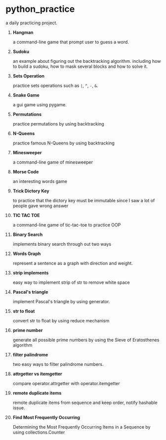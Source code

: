 # python_practice
a daily practicing project.

1. **Hangman**

    a command-line game that prompt user to guess a word.

2. **Sudoku**

    an example about figuring out the backtracking algorithm. including how to build a sudoku, how to mask several blocks and how to solve it.

3. **Sets Operation**

    practice sets operations such as `|`, `^`, `-`, `&`.

4. **Snake Game**

    a gui game using pygame.

5. **Permutations**

    practice permutations by using backtracking

6. **N-Queens**

    practice famous N-Queens by using backtracking

7. **Minesweeper**

    a command-line game of minesweeper

8. **Morse Code**
  
    an interesting words game

9. **Trick Dictory Key**

    to practice that the dictory key must be immutable since I saw a lot of people gave wrong answer

10. **TIC TAC TOE**

    a command-line game of tic-tac-toe to practice OOP

11. **Binary Search**

    implements binary search through out two ways

12. **Words Graph**

    represent a sentence as a graph with direction and weight.

13. **strip implements**

    easy way to implement strip of str to remove white space

14. **Pascal's triangle**
    
    implement Pascal's triangle by using generator.

15. **str to float**

    convert str to float by using reduce mechanism

16. **prime number**

    generate all possible prime numbers by using the Sieve of Eratosthenes algorithm

17. **filter palindrome**
    
    two easy ways to filter palindrome numbers.

18. **attrgetter vs itemgetter**

    compare operator.attrgetter with operator.itemgetter

19. **remote duplicate items**

    remote duplicate items from sequence and keep order, notify hashable issue.

20. **Find Most Frequently Occurring**

    Determining the Most Frequently Occurring Items in a Sequence by using collections.Counter
    